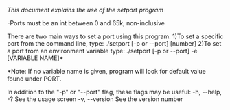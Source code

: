 *This document explains the use of the setport program*

-Ports must be an int between 0 and 65k, non-inclusive

There are two main ways to set a port using this program.
1)To set a specific port from the command line, type:
./setport [-p or --port] [number]
2)To set a port from an environment variable type:
./setport [-p or --port] -e [VARIABLE NAME]*

*Note: If no variable name is given, program will look for default 
value found under PORT.  

In addition to the "-p" or "--port" flag, these flags may be useful:
-h, --help, -?      See the usage screen
-v, --version       See the version number
